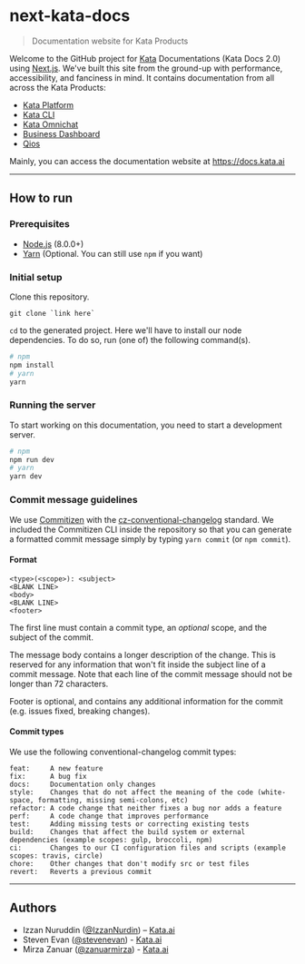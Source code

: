 # next-kata-docs

> Documentation website for Kata Products

Welcome to the GitHub project for [Kata](https://kata.ai) Documentations (Kata Docs 2.0) using [Next.js](https://nextjs.org/).
We've built this site from the ground-up with performance, accessibility, and fanciness in mind.
It contains documentation from all across the Kata Products:

- [Kata Platform](https://docs.kata.ai/kata-platform)
- [Kata CLI](https://github.com/kata-ai/kata-cli)
- [Kata Omnichat](https://docs.kata.ai/kata-omnichat)
- [Business Dashboard](https://docs.kata.ai/business-dashboard)
- [Qios](https://docs.kata.ai/qios)

Mainly, you can access the documentation website at https://docs.kata.ai

---

## How to run

### Prerequisites

-   [Node.js](https://nodejs.org/en/) (8.0.0+)
-   [Yarn](https://yarnpkg.com) (Optional. You can still use `npm` if you want)

### Initial setup

Clone this repository.

```
git clone `link here`
```

`cd` to the generated project. Here we'll have to install our node dependencies. To do so, run (one of) the following command(s).

```bash
# npm
npm install
# yarn
yarn
```

### Running the server

To start working on this documentation, you need to start a development server.

```bash
# npm
npm run dev
# yarn
yarn dev
```

### Commit message guidelines

We use [Commitizen](https://github.com/commitizen/cz-cli) with the [cz-conventional-changelog](https://github.com/commitizen/cz-conventional-changelog) standard. We included the Commitizen CLI inside the repository so that you can generate a formatted commit message simply by typing `yarn commit` (or `npm commit`).

#### Format

```
<type>(<scope>): <subject>
<BLANK LINE>
<body>
<BLANK LINE>
<footer>
```

The first line must contain a commit type, an _optional_ scope, and the subject of the commit.

The message body contains a longer description of the change. This is reserved for any information that won't fit inside the subject line of a commit message. Note that each line of the commit message should not be longer than 72 characters.

Footer is optional, and contains any additional information for the commit (e.g. issues fixed, breaking changes).

#### Commit types

We use the following conventional-changelog commit types:

```
feat:     A new feature
fix:      A bug fix
docs:     Documentation only changes
style:    Changes that do not affect the meaning of the code (white-space, formatting, missing semi-colons, etc)
refactor: A code change that neither fixes a bug nor adds a feature
perf:     A code change that improves performance
test:     Adding missing tests or correcting existing tests
build:    Changes that affect the build system or external dependencies (example scopes: gulp, broccoli, npm)
ci:       Changes to our CI configuration files and scripts (example scopes: travis, circle)
chore:    Other changes that don't modify src or test files
revert:   Reverts a previous commit
```

---

## Authors

-   Izzan Nuruddin ([@IzzanNurdin](https://github.com/IzzanNurdin)) – [Kata.ai](https://kata.ai)
-   Steven Evan ([@stevenevan](https://github.com/stevenevan)) - [Kata.ai](https://kata.ai)
-   Mirza Zanuar ([@zanuarmirza](https://github.com/zanuarmirza)) - [Kata.ai](https://kata.ai)

